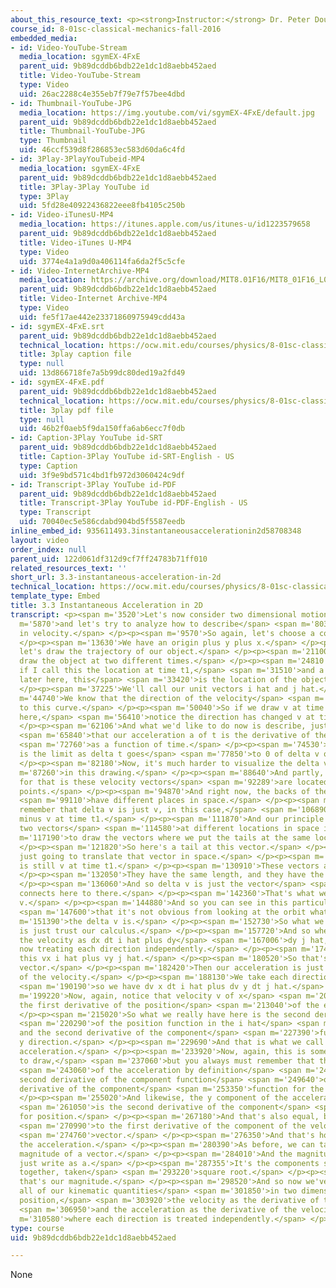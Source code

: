 ```yaml
---
about_this_resource_text: <p><strong>Instructor:</strong> Dr. Peter Dourmashkin</p>
course_id: 8-01sc-classical-mechanics-fall-2016
embedded_media:
- id: Video-YouTube-Stream
  media_location: sgymEX-4FxE
  parent_uid: 9b89dcddb6bdb22e1dc1d8aebb452aed
  title: Video-YouTube-Stream
  type: Video
  uid: 26ac2288c4e355eb7f79e7f57bee4dbd
- id: Thumbnail-YouTube-JPG
  media_location: https://img.youtube.com/vi/sgymEX-4FxE/default.jpg
  parent_uid: 9b89dcddb6bdb22e1dc1d8aebb452aed
  title: Thumbnail-YouTube-JPG
  type: Thumbnail
  uid: 46ccf539d8f286853ec583d60da6c4fd
- id: 3Play-3PlayYouTubeid-MP4
  media_location: sgymEX-4FxE
  parent_uid: 9b89dcddb6bdb22e1dc1d8aebb452aed
  title: 3Play-3Play YouTube id
  type: 3Play
  uid: 5fd28e40922436822eee8fb4105c250b
- id: Video-iTunesU-MP4
  media_location: https://itunes.apple.com/us/itunes-u/id1223579658
  parent_uid: 9b89dcddb6bdb22e1dc1d8aebb452aed
  title: Video-iTunes U-MP4
  type: Video
  uid: 3774e4a1a9d0a406114fa6da2f5c5cfe
- id: Video-InternetArchive-MP4
  media_location: https://archive.org/download/MIT8.01F16/MIT8_01F16_L03v03_360p.mp4
  parent_uid: 9b89dcddb6bdb22e1dc1d8aebb452aed
  title: Video-Internet Archive-MP4
  type: Video
  uid: fe5f17ae442e23371860975949cdd43a
- id: sgymEX-4FxE.srt
  parent_uid: 9b89dcddb6bdb22e1dc1d8aebb452aed
  technical_location: https://ocw.mit.edu/courses/physics/8-01sc-classical-mechanics-fall-2016/week-1-kinematics/3.3-instantaneous-acceleration-in-2d/3.3-instantaneous-acceleration-in-2d/sgymEX-4FxE.srt
  title: 3play caption file
  type: null
  uid: 13d866718fe7a5b99dc80ded19a2fd49
- id: sgymEX-4FxE.pdf
  parent_uid: 9b89dcddb6bdb22e1dc1d8aebb452aed
  technical_location: https://ocw.mit.edu/courses/physics/8-01sc-classical-mechanics-fall-2016/week-1-kinematics/3.3-instantaneous-acceleration-in-2d/3.3-instantaneous-acceleration-in-2d/sgymEX-4FxE.pdf
  title: 3play pdf file
  type: null
  uid: 46b2f0aeb5f9da150ffa6ab6ecc7f0db
- id: Caption-3Play YouTube id-SRT
  parent_uid: 9b89dcddb6bdb22e1dc1d8aebb452aed
  title: Caption-3Play YouTube id-SRT-English - US
  type: Caption
  uid: 3f9e9bd571c4bd1fb972d3060424c9df
- id: Transcript-3Play YouTube id-PDF
  parent_uid: 9b89dcddb6bdb22e1dc1d8aebb452aed
  title: Transcript-3Play YouTube id-PDF-English - US
  type: Transcript
  uid: 70040ec5e586cdabd904bd5f5587eedb
inline_embed_id: 935611493.3instantaneousaccelerationin2d58708348
layout: video
order_index: null
parent_uid: 122d061df312d9cf7ff24783b71ff010
related_resources_text: ''
short_url: 3.3-instantaneous-acceleration-in-2d
technical_location: https://ocw.mit.edu/courses/physics/8-01sc-classical-mechanics-fall-2016/week-1-kinematics/3.3-instantaneous-acceleration-in-2d/3.3-instantaneous-acceleration-in-2d
template_type: Embed
title: 3.3 Instantaneous Acceleration in 2D
transcript: <p><span m='3520'>Let's now consider two dimensional motion,</span> <span
  m='5870'>and let's try to analyze how to describe</span> <span m='8039'>the change
  in velocity.</span> </p><p><span m='9570'>So again, let's choose a coordinate system.</span>
  </p><p><span m='13630'>We have an origin plus y plus x.</span> </p><p><span m='17300'>And
  let's draw the trajectory of our object.</span> </p><p><span m='21100'>And now let's
  draw the object at two different times.</span> </p><p><span m='24810'>So for instance,
  if I call this the location at time t1,</span> <span m='31510'>and a little bit
  later here, this</span> <span m='33420'>is the location of the object at time t2.</span>
  </p><p><span m='37225'>We'll call our unit vectors i hat and j hat.</span> </p><p><span
  m='44740'>We know that the direction of the velocity</span> <span m='47610'>is tangent
  to this curve.</span> </p><p><span m='50040'>So if we draw v at time t1-- and over
  here,</span> <span m='56410'>notice the direction has changed v at time t2.</span>
  </p><p><span m='62106'>And what we'd like to do now is describe, just as before,</span>
  <span m='65840'>that our acceleration a of t is the derivative of the velocity</span>
  <span m='72760'>as a function of time.</span> </p><p><span m='74530'>What that means
  is the limit as delta t goes</span> <span m='77850'>to 0 of delta v over delta t.</span>
  </p><p><span m='82180'>Now, it's much harder to visualize the delta v</span> <span
  m='87260'>in this drawing.</span> </p><p><span m='88640'>And partly, the reason
  for that is these velocity vectors</span> <span m='92289'>are located at two different
  points.</span> </p><p><span m='94870'>And right now, the backs of these vectors</span>
  <span m='99110'>have different places in space.</span> </p><p><span m='101180'>But
  remember that delta v is just v, in this case,</span> <span m='106890'>at time t2
  minus v at time t1.</span> </p><p><span m='111870'>And our principle for subtracting
  two vectors</span> <span m='114580'>at different locations in space is</span> <span
  m='117190'>to draw the vectors where we put the tails at the same location.</span>
  </p><p><span m='121820'>So here's a tail at this vector.</span> </p><p><span m='123600'>We're
  just going to translate that vector in space.</span> </p><p><span m='127770'>That
  is still v at time t1.</span> </p><p><span m='130910'>These vectors are equal.</span>
  </p><p><span m='132050'>They have the same length, and they have the same direction.</span>
  </p><p><span m='136060'>And so delta v is just the vector</span> <span m='139050'>that
  connects here to there.</span> </p><p><span m='142360'>That's what we mean by delta
  v.</span> </p><p><span m='144880'>And so you can see in this particular case</span>
  <span m='147600'>that it's not obvious from looking at the orbit what</span> <span
  m='151390'>the delta v is.</span> </p><p><span m='152730'>So what we need to do
  is just trust our calculus.</span> </p><p><span m='157720'>And so when we write
  the velocity as dx dt i hat plus dy</span> <span m='167006'>dy j hat, and we're
  now treating each direction independently.</span> </p><p><span m='174640'>We call
  this vx i hat plus vy j hat.</span> </p><p><span m='180520'>So that's our velocity
  vector.</span> </p><p><span m='182420'>Then our acceleration is just the derivative
  of the velocity.</span> </p><p><span m='188130'>We take each direction separately,</span>
  <span m='190190'>so we have dv x dt i hat plus dv y dt j hat.</span> </p><p><span
  m='199220'>Now, again, notice that velocity v of x</span> <span m='206250'>is already
  the first derivative of the position</span> <span m='213040'>of the exponent function.</span>
  </p><p><span m='215020'>So what we really have here is the second derivative</span>
  <span m='220290'>of the position function in the i hat</span> <span m='224820'>direction
  and the second derivative of the component</span> <span m='227390'>function in the
  y direction.</span> </p><p><span m='229690'>And that is what we call the instantaneous
  acceleration.</span> </p><p><span m='233920'>Now, again, this is sometimes awkward
  to draw,</span> <span m='237060'>but you always must remember that this x component</span>
  <span m='243060'>of the acceleration by definition</span> <span m='246500'>is the
  second derivative of the component function</span> <span m='249640'>or the first
  derivative of the component</span> <span m='253350'>function for the velocity.</span>
  </p><p><span m='255020'>And likewise, the y component of the acceleration ay</span>
  <span m='261050'>is the second derivative of the component</span> <span m='264990'>function
  for position.</span> </p><p><span m='267180'>And that's also equal, by definition,</span>
  <span m='270990'>to the first derivative of the component of the velocity</span>
  <span m='274760'>vector.</span> </p><p><span m='276350'>And that's how we describe
  the acceleration.</span> </p><p><span m='280390'>As before, we can talk about the
  magnitude of a vector.</span> </p><p><span m='284010'>And the magnitude of a we'll
  just write as a.</span> </p><p><span m='287355'>It's the components squared, added
  together, taken</span> <span m='293220'>square root.</span> </p><p><span m='294740'>And
  that's our magnitude.</span> </p><p><span m='298520'>And so now we've described
  all of our kinematic quantities</span> <span m='301850'>in two dimensions-- the
  position,</span> <span m='303920'>the velocity as the derivative of the position,</span>
  <span m='306950'>and the acceleration as the derivative of the velocity</span> <span
  m='310580'>where each direction is treated independently.</span> </p><p></p>
type: course
uid: 9b89dcddb6bdb22e1dc1d8aebb452aed

---
```

None